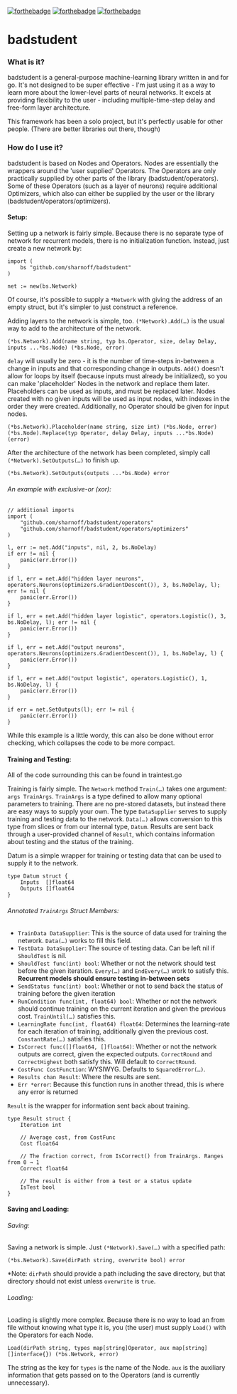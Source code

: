 [![forthebadge](https://forthebadge.com/images/badges/uses-badges.svg)](https://forthebadge.com)
[![forthebadge](https://forthebadge.com/images/badges/made-with-go.svg)](https://forthebadge.com)
[![forthebadge](https://forthebadge.com/images/badges/60-percent-of-the-time-works-every-time.svg)](https://forthebadge.com)

# badstudent

### What is it?

badstudent is a general-purpose machine-learning library written in and for go. It's not designed to be super
effective - I'm just using it as a way to learn more about the lower-level parts of neural networks. It
excels at providing flexibility to the user - including multiple-time-step delay and free-form layer architecture.

This framework has been a solo project, but it's perfectly usable for other people. (There are better
libraries out there, though)

### How do I use it?

badstudent is based on Nodes and Operators. Nodes are essentially the wrappers around the 'user supplied'
Operators. The Operators are only practically supplied by other parts of the library (badstudent/operators).
Some of these Operators (such as a layer of neurons) require additional Optimizers, which also can either be
supplied by the user or the library (badstudent/operators/optimizers).

#### Setup:

Setting up a network is fairly simple. Because there is no separate type of network for recurrent models,
there is no initialization function. Instead, just create a new network by:
```
import (
    bs "github.com/sharnoff/badstudent"
)

net := new(bs.Network)
```
Of course, it's possible to supply a `*Network` with giving the address of an empty struct, but it's simpler to
just construct a reference.

Adding layers to the network is simple, too. `(*Network).Add(…)` is the usual way to add to the architecture of
the network.
```
(*bs.Network).Add(name string, typ bs.Operator, size, delay Delay, inputs ...*bs.Node) (*bs.Node, error)
```
`delay` will usually be zero - it is the number of time-steps in-between a change in inputs and that corresponding
change in outputs. `Add()` doesn't allow for loops by itself (because inputs must already be initialized), so you
can make 'placeholder' Nodes in the network and replace them later. Placeholders can be used as inputs, and must
be replaced later. Nodes created with no given inputs will be used as input nodes, with indexes in the order they
were created. Additionally, no Operator should be given for input nodes.
```
(*bs.Network).Placeholder(name string, size int) (*bs.Node, error)
(*bs.Node).Replace(typ Operator, delay Delay, inputs ...*bs.Node) (error)
```
After the architecture of the network has been completed, simply call `(*Network).SetOutputs(…)` to finish up.
```
(*bs.Network).SetOutputs(outputs ...*bs.Node) error
```

###### An example with exclusive-or (xor):
```
// additional imports
import (
	"github.com/sharnoff/badstudent/operators"
	"github.com/sharnoff/badstudent/operators/optimizers"
)

l, err := net.Add("inputs", nil, 2, bs.NoDelay)
if err != nil {
	panic(err.Error())
}

if l, err = net.Add("hidden layer neurons", operators.Neurons(optimizers.GradientDescent()), 3, bs.NoDelay, l); err != nil {
	panic(err.Error())
}

if l, err = net.Add("hidden layer logistic", operators.Logistic(), 3, bs.NoDelay, l); err != nil {
	panic(err.Error())
}

if l, err = net.Add("output neurons", operators.Neurons(optimizers.GradientDescent()), 1, bs.NoDelay, l) {
	panic(err.Error())
}

if l, err = net.Add("output logistic", operators.Logistic(), 1, bs.NoDelay, l) {
	panic(err.Error())
}

if err = net.SetOutputs(l); err != nil {
	panic(err.Error())
}
```
While this example is a little wordy, this can also be done without error checking, which collapses the code to be
more compact.

#### Training and Testing:

All of the code surrounding this can be found in traintest.go

Training is fairly simple. The `Network` method `Train(…)` takes one argument: `args TrainArgs`. `TrainArgs` is a
type defined to allow many optional parameters to training. There are no pre-stored datasets, but instead there
are easy ways to supply your own. The type `DataSupplier` serves to supply training and testing data to the
network. `Data(…)` allows conversion to this type from slices or from our internal type, `Datum`. Results are sent
back through a user-provided channel of `Result`, which contains information about testing and the status of the
training.

Datum is a simple wrapper for training or testing data that can be used to supply it to the network.
```
type Datum struct {
	Inputs  []float64
	Outputs []float64
}
```

###### Annotated `TrainArgs` Struct Members:
* `TrainData DataSupplier`: This is the source of data used for training the network. `Data(…)` works to fill this
field.
* `TestData DataSupplier`: The source of testing data. Can be left nil if `ShouldTest` is nil.
* `ShouldTest func(int) bool`: Whether or not the network should test before the given iteration. `Every(…)` and
`EndEvery(…)` work to satisfy this. **Recurrent models should ensure testing in-between sets**
* `SendStatus func(int) bool`: Whether or not to send back the status of training before the given iteration
* `RunCondition func(int, float64) bool`: Whether or not the network should continue training on the current
iteration and given the previous cost. `TrainUntil(…)` satisfies this.
* `LearningRate func(int, float64) float64`: Determines the learning-rate for each iteration of training,
additionally given the previous cost. `ConstantRate(…)` satisfies this.
* `IsCorrect func([]float64, []float64)`: Whether or not the network outputs are correct, given the expected
outputs. `CorrectRound` and `CorrectHighest` both satisfy this. Will default to `CorrectRound`.
* `CostFunc CostFunction`: WYSIWYG. Defaults to `SquaredError(…)`.
* `Results chan Result`: Where the results are sent.
* `Err *error`: Because this function runs in another thread, this is where any error is returned

`Result` is the wrapper for information sent back about training.
```
type Result struct {
	Iteration int

	// Average cost, from CostFunc
	Cost float64

	// The fraction correct, from IsCorrect() from TrainArgs. Ranges from 0 → 1
	Correct float64

	// The result is either from a test or a status update
	IsTest bool
}
```

#### Saving and Loading:
###### Saving:
Saving a network is simple. Just `(*Network).Save(…)` with a specified path:
```
(*bs.Network).Save(dirPath string, overwrite bool) error
```
\*Note: `dirPath` should provide a path including the save directory, but that directory should not exist unless
`overwrite` is `true`.

###### Loading:
Loading is slightly more complex. Because there is no way to load an from file without knowing what
type it is, you (the user) must supply `Load()` with the Operators for each Node.
```
Load(dirPath string, types map[string]Operator, aux map[string][]interface{}) (*bs.Network, error)
```
The string as the key for `types` is the name of the Node. `aux` is the auxiliary information that gets passed on
to the Operators (and is currently unnecessary).
